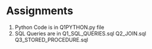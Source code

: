 # Assignments
 1) Python Code is in Q1PYTHON.py file
 2) SQL Queries are in Q1_SQL_QUERIES.sql
                       Q2_JOIN.sql  
                       Q3_STORED_PROCEDURE.sql
                       
